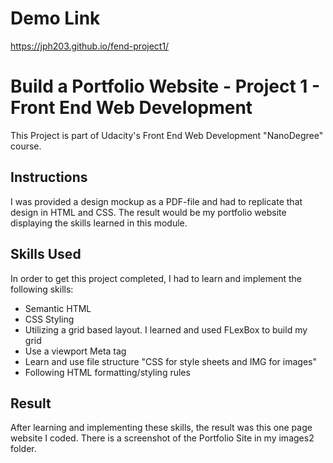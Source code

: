 # Demo Link
https://jph203.github.io/fend-project1/

# Build a Portfolio Website - Project 1 - Front End Web Development
This Project is part of Udacity's Front End Web Development "NanoDegree" course. 

## Instructions
I was provided a design mockup as a PDF-file and had to replicate that design in HTML and CSS.  The result would be my portfolio website displaying the skills learned in this module.

## Skills Used
In order to get this project completed, I had to learn and implement the following skills:
- Semantic HTML
- CSS Styling
- Utilizing a grid based layout.  I learned and used FLexBox to build my grid
- Use a viewport Meta tag
- Learn and use file structure "CSS for style sheets and IMG for images"
- Following HTML formatting/styling rules

## Result
After learning and implementing these skills, the result was this one page website I coded.  There is a screenshot of the Portfolio Site in my images2 folder. 









